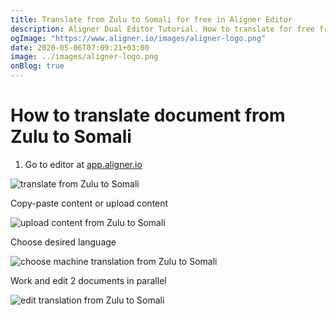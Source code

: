 ```yaml
---
title: Translate from Zulu to Somali for free in Aligner Editor
description: Aligner Dual Editor Tutorial. How to translate for free from Zulu to Somali. Aligner is multilingual document management platform. 
ogImage: "https://www.aligner.io/images/aligner-logo.png"
date: 2020-05-06T07:09:21+03:00
image: ../images/aligner-logo.png
onBlog: true
---
```


# How to translate document from Zulu to Somali

1. Go to editor at [app.aligner.io](https://app.aligner.io "Aligner App web page")

![translate from Zulu to Somali](../aligner-blank-editor.png "translate from Zulu to Somali")

Copy-paste content or upload content

![upload content from Zulu to Somali](../aligner-uploaded-document.png "upload content from Zulu to Somali")

Choose desired language

![choose machine translation from Zulu to Somali](../aligner-language-dropdown.png "choose machine translation from Zulu to Somali")

Work and edit 2 documents in parallel

![edit translation from Zulu to Somali](../aligner-double-sitded-editor.png "edit translation from Zulu to Somali")

